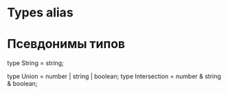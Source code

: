 # Types alias
# Псевдонимы типов

type String = string;

type Union = number | string | boolean;
type Intersection = number & string & boolean;
